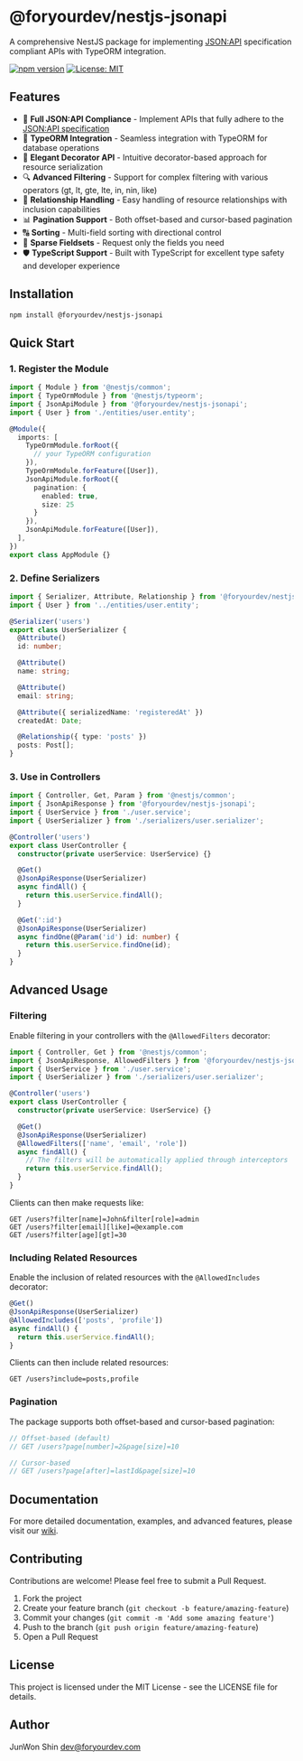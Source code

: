 # @foryourdev/nestjs-jsonapi

A comprehensive NestJS package for implementing [JSON:API](https://jsonapi.org/) specification compliant APIs with TypeORM integration.

[![npm version](https://badge.fury.io/js/%40foryourdev%2Fnestjs-jsonapi.svg)](https://badge.fury.io/js/%40foryourdev%2Fnestjs-jsonapi)
[![License: MIT](https://img.shields.io/badge/License-MIT-yellow.svg)](https://opensource.org/licenses/MIT)

## Features

- 🚀 **Full JSON:API Compliance** - Implement APIs that fully adhere to the [JSON:API specification](https://jsonapi.org/)
- 🧩 **TypeORM Integration** - Seamless integration with TypeORM for database operations
- 🎯 **Elegant Decorator API** - Intuitive decorator-based approach for resource serialization
- 🔍 **Advanced Filtering** - Support for complex filtering with various operators (gt, lt, gte, lte, in, nin, like)
- 🔄 **Relationship Handling** - Easy handling of resource relationships with inclusion capabilities
- 📊 **Pagination Support** - Both offset-based and cursor-based pagination
- 🔠 **Sorting** - Multi-field sorting with directional control
- 🔧 **Sparse Fieldsets** - Request only the fields you need
- 🛡️ **TypeScript Support** - Built with TypeScript for excellent type safety and developer experience

## Installation

```bash
npm install @foryourdev/nestjs-jsonapi
```

## Quick Start

### 1. Register the Module

```typescript
import { Module } from '@nestjs/common';
import { TypeOrmModule } from '@nestjs/typeorm';
import { JsonApiModule } from '@foryourdev/nestjs-jsonapi';
import { User } from './entities/user.entity';

@Module({
  imports: [
    TypeOrmModule.forRoot({
      // your TypeORM configuration
    }),
    TypeOrmModule.forFeature([User]),
    JsonApiModule.forRoot({
      pagination: {
        enabled: true,
        size: 25
      }
    }),
    JsonApiModule.forFeature([User]),
  ],
})
export class AppModule {}
```

### 2. Define Serializers

```typescript
import { Serializer, Attribute, Relationship } from '@foryourdev/nestjs-jsonapi';
import { User } from '../entities/user.entity';

@Serializer('users')
export class UserSerializer {
  @Attribute()
  id: number;

  @Attribute()
  name: string;

  @Attribute()
  email: string;

  @Attribute({ serializedName: 'registeredAt' })
  createdAt: Date;

  @Relationship({ type: 'posts' })
  posts: Post[];
}
```

### 3. Use in Controllers

```typescript
import { Controller, Get, Param } from '@nestjs/common';
import { JsonApiResponse } from '@foryourdev/nestjs-jsonapi';
import { UserService } from './user.service';
import { UserSerializer } from './serializers/user.serializer';

@Controller('users')
export class UserController {
  constructor(private userService: UserService) {}

  @Get()
  @JsonApiResponse(UserSerializer)
  async findAll() {
    return this.userService.findAll();
  }

  @Get(':id')
  @JsonApiResponse(UserSerializer)
  async findOne(@Param('id') id: number) {
    return this.userService.findOne(id);
  }
}
```

## Advanced Usage

### Filtering

Enable filtering in your controllers with the `@AllowedFilters` decorator:

```typescript
import { Controller, Get } from '@nestjs/common';
import { JsonApiResponse, AllowedFilters } from '@foryourdev/nestjs-jsonapi';
import { UserService } from './user.service';
import { UserSerializer } from './serializers/user.serializer';

@Controller('users')
export class UserController {
  constructor(private userService: UserService) {}

  @Get()
  @JsonApiResponse(UserSerializer)
  @AllowedFilters(['name', 'email', 'role'])
  async findAll() {
    // The filters will be automatically applied through interceptors
    return this.userService.findAll();
  }
}
```

Clients can then make requests like:
```
GET /users?filter[name]=John&filter[role]=admin
GET /users?filter[email][like]=@example.com
GET /users?filter[age][gt]=30
```

### Including Related Resources

Enable the inclusion of related resources with the `@AllowedIncludes` decorator:

```typescript
@Get()
@JsonApiResponse(UserSerializer)
@AllowedIncludes(['posts', 'profile'])
async findAll() {
  return this.userService.findAll();
}
```

Clients can then include related resources:
```
GET /users?include=posts,profile
```

### Pagination

The package supports both offset-based and cursor-based pagination:

```typescript
// Offset-based (default)
// GET /users?page[number]=2&page[size]=10

// Cursor-based
// GET /users?page[after]=lastId&page[size]=10
```

## Documentation

For more detailed documentation, examples, and advanced features, please visit our [wiki](https://github.com/yourusername/nestjs-jsonapi/wiki).

## Contributing

Contributions are welcome! Please feel free to submit a Pull Request.

1. Fork the project
2. Create your feature branch (`git checkout -b feature/amazing-feature`)
3. Commit your changes (`git commit -m 'Add some amazing feature'`)
4. Push to the branch (`git push origin feature/amazing-feature`)
5. Open a Pull Request

## License

This project is licensed under the MIT License - see the LICENSE file for details.

## Author

JunWon Shin <dev@foryourdev.com> 
